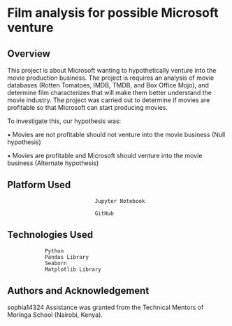 # Film analysis for possible Microsoft venture

## Overview

This project is about Microsoft wanting to hypothetically venture into the movie production business. The project is requires an analysis of movie databases (Rotten Tomatoes, IMDB, TMDB, and Box Office Mojo), and determine film characterizes that will make them better understand the movie industry. The project was carried out to determine if movies are profitable so that Microsoft can start producing movies. 

To investigate this, our hypothesis was:

•	Movies are not profitable should not venture into the movie business (Null hypothesis)

•	Movies are profitable and Microsoft should venture into the movie business (Alternate hypothesis)

## Platform Used

                                Jupyter Notebook
                                
                                GitHub

## Technologies Used

				Python
				Pandas Library
				Seaborn
				Matplotlib Library


## Authors and Acknowledgement

sophia14324 Assistance was granted from the Technical Mentors of Moringa School (Nairobi, Kenya).
